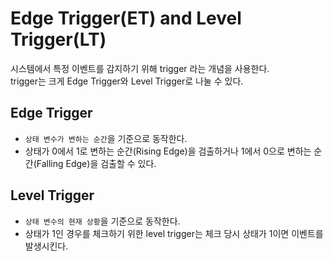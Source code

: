 # Edge Trigger(ET) and Level Trigger(LT)

시스템에서 특정 이벤트를 감지하기 위해 trigger 라는 개념을 사용한다.  
trigger는 크게 Edge Trigger와 Level Trigger로 나눌 수 있다.

## Edge Trigger

- `상태 변수가 변하는 순간`을 기준으로 동작한다.
- 상태가 0에서 1로 변하는 순간(Rising Edge)을 검출하거나 1에서 0으로 변하는 순간(Falling Edge)을 검출할 수 있다.

## Level Trigger

- `상태 변수의 현재 상황`을 기준으로 동작한다.
- 상태가 1인 경우를 체크하기 위한 level trigger는 체크 당시 상태가 1이면 이벤트를 발생시킨다.